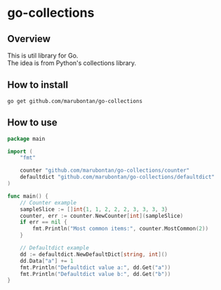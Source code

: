 # go-collections
## Overview
This is util library for Go.  
The idea is from Python's collections library.  

## How to install
```
go get github.com/marubontan/go-collections
```

## How to use
```Go
package main

import (
	"fmt"

	counter "github.com/marubontan/go-collections/counter"
	defaultdict "github.com/marubontan/go-collections/defaultdict"
)

func main() {
	// Counter example
	sampleSlice := []int{1, 1, 2, 2, 2, 3, 3, 3, 3}
	counter, err := counter.NewCounter[int](sampleSlice)
	if err == nil {
		fmt.Println("Most common items:", counter.MostCommon(2))
	}

	// Defaultdict example
	dd := defaultdict.NewDefaultDict[string, int]()
	dd.Data["a"] += 1
	fmt.Println("Defaultdict value a:", dd.Get("a"))
	fmt.Println("Defaultdict value b:", dd.Get("b"))
}

```